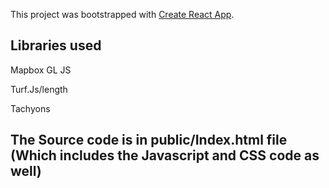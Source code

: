 This project was bootstrapped with [Create React App](https://github.com/facebook/create-react-app).

## Libraries used

Mapbox GL JS

Turf.Js/length

Tachyons

## The Source code is in public/Index.html file (Which includes the Javascript and CSS code as well)

